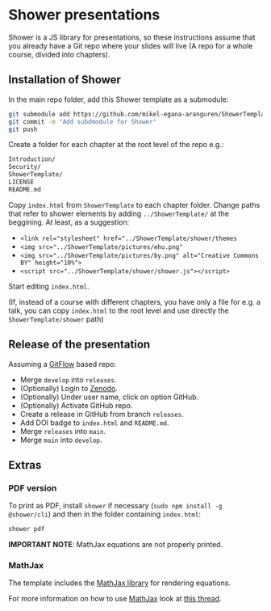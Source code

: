 # Shower presentations

Shower is a JS library for presentations, so these instructions assume that you already have a Git repo where your slides will live (A repo for a whole course, divided into chapters).

## Installation of Shower

In the main repo folder, add this Shower template as a submodule:

```bash
git submodule add https://github.com/mikel-egana-aranguren/ShowerTemplate.git ShowerTemplate
git commit -m "Add subdmodule for Shower"
git push
```

Create a folder for each chapter at the root level of the repo e.g.:

```bash
Introduction/
Security/
ShowerTemplate/
LICENSE
README.md
```

Copy `index.html` from `ShowerTemplate` to each chapter folder. Change paths that refer to shower elements by adding `../ShowerTemplate/` at the beggining. At least, as a suggestion:

* `<link rel="stylesheet" href="../ShowerTemplate/shower/themes`
* `<img src="../ShowerTemplate/pictures/ehu.png"`
* `<img src="../ShowerTemplate/pictures/by.png" alt="Creative Commons BY" height="10%">`
* `<script src="../ShowerTemplate/shower/shower.js"></script>`

Start editing `index.html`.

(If, instead of a course with different chapters, you have only a file for e.g. a talk, you can copy `index.html` to the root level and use directly the `ShowerTemplate/shower` path)

## Release of the presentation

Assuming a [GitFlow](https://nvie.com/posts/a-successful-git-branching-model/) based repo:

* Merge `develop` into `releases`.
* (Optionally) Login to [Zenodo](https://zenodo.org/).
* (Optionally) Under user name, click on option GitHub.
* (Optionally) Activate GitHub repo.
* Create a release in GitHub from branch `releases`.
* Add DOI badge to `index.html` and `README.md`.
* Merge `releases` into `main`.
* Merge `main` into `develop`.

## Extras

### PDF version

To print as PDF, install `shower` if necessary (`sudo npm install -g @shower/cli`) and then in the folder containing `index.html`:

```bash
shower pdf
```

**IMPORTANT NOTE**: MathJax equations are not properly printed.

### MathJax

The template includes the [MathJax library](https://www.mathjax.org/) for rendering equations.

For more information on how to use [MathJax](http://docs.mathjax.org/en/latest/) look at [this thread](https://math.meta.stackexchange.com/questions/5020/mathjax-basic-tutorial-and-quick-reference).
